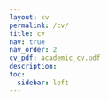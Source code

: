 ```yaml
---
layout: cv
permalink: /cv/
title: cv
nav: true
nav_order: 2
cv_pdf: academic_cv.pdf
description: 
toc:
  sidebar: left
---
```

